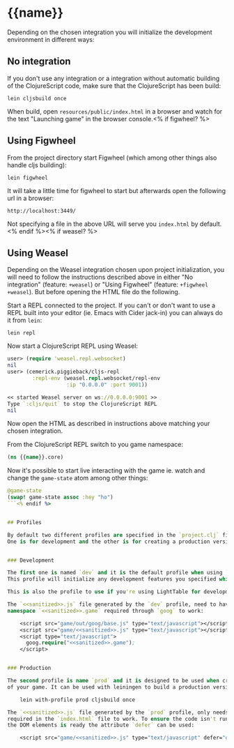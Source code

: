 # {{name}}

Depending on the chosen integration you will initialize the development
environment in different ways:


## No integration

If you don't use any integration or a integration without automatic building of the ClojureScript code,
make sure that the ClojureScript has been build:

    lein cljsbuild once

When build, open `resources/public/index.html` in a browser and watch for the text
"Launching game" in the browser console.<% if figwheel? %>


## Using Figwheel

From the project directory start Figwheel (which among other things also handle
cljs building):

    lein figwheel

It will take a little time for figwheel to start but afterwards open the
following url in a browser:

    http://localhost:3449/

Not specifying a file in the above URL will serve you `index.html` by default.<% endif %><% if weasel? %>


## Using Weasel

Depending on the Weasel integration chosen upon project initialization, you will
need to follow the instructions described above in either "No integration"
(feature: `+weasel`) or "Using Figwheel" (feature: `+figwheel +weasel`).
But before opening the HTML file do the following.

Start a REPL connected to the project. If you can't or don't want to use a REPL
built into your editor (ie. Emacs with Cider jack-in) you can always do it from
`lein`:

    lein repl

Now start a ClojureScript REPL using Weasel:

``` clojure
user> (require 'weasel.repl.websocket)
nil
user> (cemerick.piggieback/cljs-repl
        :repl-env (weasel.repl.websocket/repl-env
                   :ip "0.0.0.0" :port 9001))

<< started Weasel server on ws://0.0.0.0:9001 >>
Type `:cljs/quit` to stop the ClojureScript REPL
nil
```

Now open the HTML as described in instructions above matching your chosen
integration.

From the ClojureScript REPL switch to you game namespace:

``` clojure
(ns {{name}}.core)
```

Now it's possible to start live interacting with the game ie. watch and change
the `game-state` atom among other things:

``` clojure
@game-state
(swap! game-state assoc :hey "ho")
```<% endif %>


## Profiles

By default two different profiles are specified in the `project.clj` file.
One is for development and the other is for creating a production version.


### Development

The first one is named `dev` and it is the default profile when using `lein` commands.
This profile will initialize any development features you specified while creating the project.

This is also the profile to use if you're using LightTable for development.

The `<<sanitized>>.js` file generated by the `dev` profile, need to have the
namespace `<<sanitized>>.game` required through `goog` to work:

    <script src="game/out/goog/base.js" type="text/javascript"></script>
    <script src="game/<<sanitized>>.js" type="text/javascript"></script>
    <script type="text/javascript">
      goog.require("<<sanitized>>.game");
    </script>


### Production

The second profile is name `prod` and it is designed to be used when creating production version
of your game. It can be used with leiningen to build a production version like this:

    lein with-profile prod cljsbuild once

The `<<sanitized>>.js` file generated by the `prod` profile, only needs to be
required in the `index.html` file to work. To ensure the code isn't run until
the DOM elements is ready the attribute `defer` can be used:

    <script src="game/<<sanitized>>.js" type="text/javascript" defer="defer" />